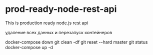 # prod-ready-node-rest-api

This is production ready node.js rest api

удаление всех данных и перезапуск контейнеров

docker-compose down
git clean -df
git reset --hard master
git status
docker-compose up -d
